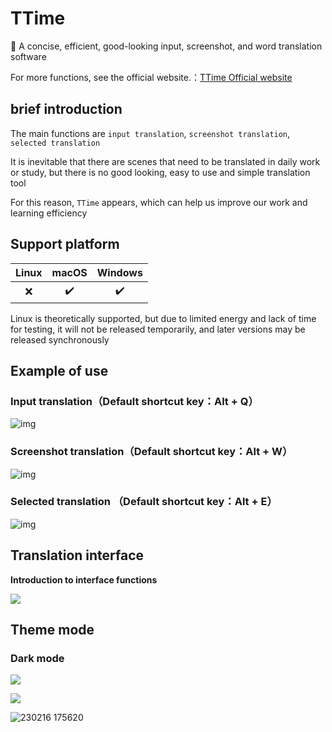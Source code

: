 # TTime

🚀 A concise, efficient, good-looking input, screenshot, and word translation software

For more functions, see the official website.：[TTime Official website](https://ttime.timerecord.cn/)

## brief introduction

The main functions are `input translation`, `screenshot translation`, `selected translation`

It is inevitable that there are scenes that need to be translated in daily work or study, but there is no good looking, easy to use and simple translation tool

For this reason, `TTime` appears, which can help us improve our work and learning efficiency



## Support platform

| Linux | macOS | Windows |
| :---: | :---: | :-----: |
|   ❌   |   ✔️   |    ✔️    |

Linux is theoretically supported, but due to limited energy and lack of time for testing, it will not be released temporarily, and later versions may be released synchronously



## Example of use

### Input translation（Default shortcut key：Alt + Q）

![img](./README.en.assets/input.gif)

### Screenshot translation（Default shortcut key：Alt + W）

![img](./README.en.assets/screenshot.gif)

### Selected translation （Default shortcut key：Alt + E）

![img](./README.en.assets/choice.gif)

## Translation interface

**Introduction to interface functions**

![](./README.assets/translate-fun.png)

## Theme mode

### Dark mode

![](./README.assets/input-dark.gif)

![](./README.assets/screenshot-dark.gif)

![230216 175620](README.assets/choice-dark.gif)
